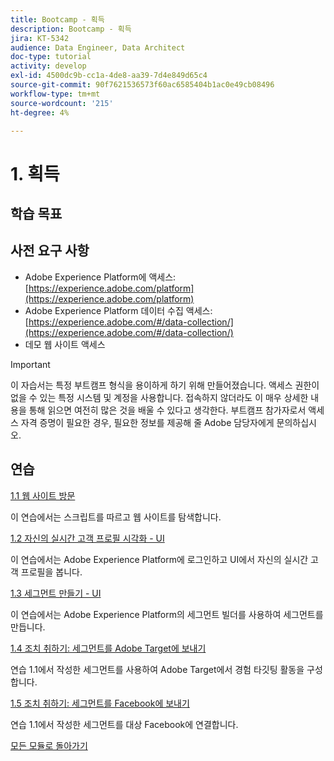 ```yaml
---
title: Bootcamp - 획득
description: Bootcamp - 획득
jira: KT-5342
audience: Data Engineer, Data Architect
doc-type: tutorial
activity: develop
exl-id: 4500dc9b-cc1a-4de8-aa39-7d4e849d65c4
source-git-commit: 90f7621536573f60ac6585404b1ac0e49cb08496
workflow-type: tm+mt
source-wordcount: '215'
ht-degree: 4%

---
```


# 1. 획득

## 학습 목표

## 사전 요구 사항

- Adobe Experience Platform에 액세스: [https://experience.adobe.com/platform](https://experience.adobe.com/platform)
- Adobe Experience Platform 데이터 수집 액세스: [https://experience.adobe.com/#/data-collection/](https://experience.adobe.com/#/data-collection/)
- 데모 웹 사이트 액세스

>[!IMPORTANT]
>
>이 자습서는 특정 부트캠프 형식을 용이하게 하기 위해 만들어졌습니다. 액세스 권한이 없을 수 있는 특정 시스템 및 계정을 사용합니다. 접속하지 않더라도 이 매우 상세한 내용을 통해 읽으면 여전히 많은 것을 배울 수 있다고 생각한다. 부트캠프 참가자로서 액세스 자격 증명이 필요한 경우, 필요한 정보를 제공해 줄 Adobe 담당자에게 문의하십시오.

## 연습

[1.1 웹 사이트 방문](./ex1.md)

이 연습에서는 스크립트를 따르고 웹 사이트를 탐색합니다.

[1.2 자신의 실시간 고객 프로필 시각화 - UI](./ex2.md)

이 연습에서는 Adobe Experience Platform에 로그인하고 UI에서 자신의 실시간 고객 프로필을 봅니다.

[1.3 세그먼트 만들기 - UI](./ex3.md)

이 연습에서는 Adobe Experience Platform의 세그먼트 빌더를 사용하여 세그먼트를 만듭니다.

[1.4 조치 취하기: 세그먼트를 Adobe Target에 보내기](./ex4.md)

연습 1.1에서 작성한 세그먼트를 사용하여 Adobe Target에서 경험 타깃팅 활동을 구성합니다.

[1.5 조치 취하기: 세그먼트를 Facebook에 보내기](./ex5.md)

연습 1.1에서 작성한 세그먼트를 대상 Facebook에 연결합니다.

[모든 모듈로 돌아가기](../../overview.md)
